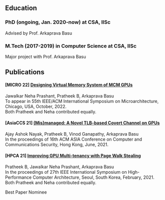 ## Education

<h3>PhD (ongoing, Jan. 2020-now) at CSA, IISc</h3>
<p>Advised by Prof. Arkaprava Basu</p>


<h3>M.Tech (2017-2019) in Computer Science at CSA, IISc</h3>
<p>Major project with Prof. Arkaprava Basu</p>

## Publications

<h4> <strong> [MICRO 22] </strong> <a href="https://www.csa.iisc.ac.in/~arkapravab/papers.html" title="MICRO 22"> Designing Virtual Memory System of MCM GPUs  </a> </h4>
Jawalkar Neha Prashant, Pratheek B, Arkaprava Basu  <br>
To appear in 55th IEEE/ACM International Symposium on Microarchitecture, Chicago, USA, October, 2022. <br>
Both Pratheek and Neha contributed equally. <br>


<h4> <strong> [AsiaCCS 21] </strong> <a href="https://www.csa.iisc.ac.in/~arkapravab/papers/asiaCCS21_GPUTLBChannel.pdf" title="AsiaCCS 21">(Mis)managed: A Novel TLB-based Covert Channel on GPUs </a> </h4>
Ajay Ashok Nayak, Pratheek B, Vinod Ganapathy, Arkaprava Basu <br>
In the proceedings of 16th ACM ASIA Conference on Computer and Communications Security, Hong Kong, June, 2021. <br>


<h4> <strong> [HPCA 21] </strong> <a href="https://www.csa.iisc.ac.in/~arkapravab/papers/hpca21_DWS.pdf" title="HPCA 21"> Improving GPU Multi-tenancy with Page Walk Stealing </a> </h4>
<p>Pratheek B, Jawalkar Neha Prashant, Arkaprava Basu <br>
In the proceedings of 27th IEEE International Symposium on High-Performance Computer Architecture, Seoul, South Korea, February, 2021. <br>
Both Pratheek and Neha contributed equally. <br>
<p color="red"> Best Paper Nominee </p>
